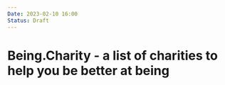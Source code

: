 ```yaml
---
Date: 2023-02-10 16:00
Status: Draft
---
```


# Being.Charity - a list of charities to help you be better at being